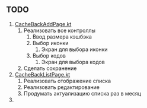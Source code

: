 ## TODO

1. [CacheBackAddPage.kt](src/main/java/su/tease/project/feature/cacheback/presentation/add/CacheBackAddPage.kt)
   1. Реализовать все контроллы
      1. Ввод размера кэшбэка
      2. Выбор иконки
         1. Экран для выбора иконки
      3. Выбор кодов
         1. Экран для выбора кодов
   2. Сделать сохранение
2. [CacheBackListPage.kt](src/main/java/su/tease/project/feature/cacheback/presentation/list/CacheBackListPage.kt)
   1. Реализовать отображение списка
   2. Реализовать редактирование
   3. Продумать актуализацию списка раз в месяц
3. 